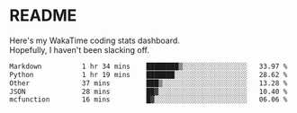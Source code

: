 # README

Here's my WakaTime coding stats dashboard.  
Hopefully, I haven't been slacking off.

<!--START_SECTION:waka-->

```txt
Markdown          1 hr 34 mins    ████████▒░░░░░░░░░░░░░░░░   33.97 %
Python            1 hr 19 mins    ███████░░░░░░░░░░░░░░░░░░   28.62 %
Other             37 mins         ███▒░░░░░░░░░░░░░░░░░░░░░   13.28 %
JSON              28 mins         ██▓░░░░░░░░░░░░░░░░░░░░░░   10.40 %
mcfunction        16 mins         █▓░░░░░░░░░░░░░░░░░░░░░░░   06.06 %
```

<!--END_SECTION:waka-->